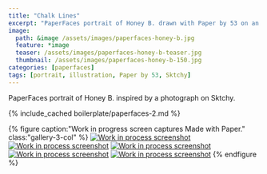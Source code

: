 ```yaml
---
title: "Chalk Lines"
excerpt: "PaperFaces portrait of Honey B. drawn with Paper by 53 on an iPad."
image: 
  path: &image /assets/images/paperfaces-honey-b.jpg 
  feature: *image
  teaser: /assets/images/paperfaces-honey-b-teaser.jpg
  thumbnail: /assets/images/paperfaces-honey-b-150.jpg
categories: [paperfaces]
tags: [portrait, illustration, Paper by 53, Sktchy]
---
```


PaperFaces portrait of Honey B. inspired by a photograph on Sktchy.

{% include_cached boilerplate/paperfaces-2.md %}

{% figure caption:"Work in progress screen captures Made with Paper." class:"gallery-3-col" %}
[![Work in process screenshot](/assets/images/paperfaces-honey-b-process-1-600.jpg)](/assets/images/paperfaces-honey-b-process-1-lg.jpg) [![Work in process screenshot](/assets/images/paperfaces-honey-b-process-2-600.jpg)](/assets/images/paperfaces-honey-b-process-2-lg.jpg) [![Work in process screenshot](/assets/images/paperfaces-honey-b-process-3-600.jpg)](/assets/images/paperfaces-honey-b-process-3-lg.jpg) [![Work in process screenshot](/assets/images/paperfaces-honey-b-process-4-600.jpg)](/assets/images/paperfaces-honey-b-process-4-lg.jpg) [![Work in process screenshot](/assets/images/paperfaces-honey-b-process-5-600.jpg)](/assets/images/paperfaces-honey-b-process-5-lg.jpg)
{% endfigure %}
